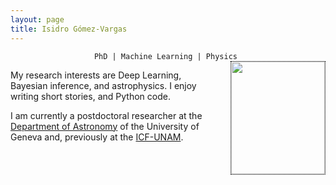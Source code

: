 ```yaml
---
layout: page
title: Isidro Gómez-Vargas
---
```


<div align="center"><code>PhD | Machine Learning | Physics </code></div>

<!-- ![Figura](https://igomezv.github.io/assets/img/collage1.png){: .mx-auto.d-block :} -->						
 

<style>
img {
  float: right;
  border: 1px dotted black;
  margin: 0px 0px 15px 20px;
}
</style>


<img src="https://igomezv.github.io/assets/img/isidro2.png" width="150" height="180">

<p>
  My research interests are Deep Learning, Bayesian inference, and astrophysics. I enjoy writing short stories, and Python code.
</p>


<p>
I am currently a postdoctoral researcher at the <a href="https://www.unige.ch/sciences/astro/en/">Department of Astronomy</a> of the University of Geneva and, previously at the <a href="https://www.fis.unam.mx/">ICF-UNAM</a>. 
</p>




<!-- 
<p>
  <a href="https://igomezv.github.io/cv"> ⦿ <u>CV</u> </a>  <a href="https://igomezv.github.io/publications">⦿ <u>Publications</u> </a>  <a href="https://igomezv.github.io/code">⦿ <u> Coding </u> </a>  <a href="https://igomezv.github.io/teaching">⦿ <u>Teaching</u> </a>  <a href="https://igomezv.github.io/communication">⦿ <u>Communication </u> </a>  <a href="https://igomezv.github.io/other">⦿ <u>Other</u> </a>
</p>
-->   
